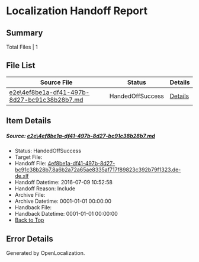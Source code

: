 # <a name='report-top'></a> Localization Handoff Report

## Summary
 Total Files | 1

## File List
 Source File | Status | Details 
 ----------- | ------ | ------- 
 [e2e\4ef8be1a-df41-497b-8d27-bc91c38b28b7.md](https://github.com/OpenLocalizationTestOrg/oltest/blob/b059b7e8638909bdae79786dbbf588649d72fa36/e2e/4ef8be1a-df41-497b-8d27-bc91c38b28b7.md) | HandedOffSuccess | [Details](#befa639ae5750e2774afeb357370f64f086ca7181)

## Item Details
##### <a name='befa639ae5750e2774afeb357370f64f086ca7181'></a> Source: [e2e\4ef8be1a-df41-497b-8d27-bc91c38b28b7.md](https://github.com/OpenLocalizationTestOrg/oltest/blob/b059b7e8638909bdae79786dbbf588649d72fa36/e2e/4ef8be1a-df41-497b-8d27-bc91c38b28b7.md)
* Status: HandedOffSuccess
* Target File: 
* Handoff File: [4ef8be1a-df41-497b-8d27-bc91c38b28b7.8a6b2a72a65ae8335af717f89823c392b79f1323.de-de.xlf](https://github.com/OpenLocalizationTestOrg/olhandoff-e2e/blob/febc3844a338cdddba19803aca038e1f5aec2af2/ol-handoff/OpenLocalizationTestOrg/oltest-dede-fly/ci/ht/4ef8be1a-df41-497b-8d27-bc91c38b28b7.8a6b2a72a65ae8335af717f89823c392b79f1323.de-de.xlf)
* Handoff Datetime: 2016-07-09 10:52:58
* Handoff Reason: Include
* Archive File: 
* Archive Datetime: 0001-01-01 00:00:00
* Handback File: 
* Handback Datetime: 0001-01-01 00:00:00
* [Back to Top](#report-top)


## Error Details

Generated by OpenLocalization.
